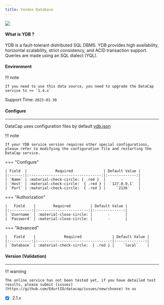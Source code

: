 ```yaml
---
title: Yandex Database
---
```


<img src="/assets/plugin/ydb.svg" class="connector-content-logo" />

#### What is YDB ?

YDB is a fault-tolerant distributed SQL DBMS. YDB provides high availability, horizontal scalability, strict consistency, and ACID transaction support. Queries are made using an SQL dialect (YQL).

#### Environment

!!! note

    If you need to use this data source, you need to upgrade the DataCap service to >= `1.4.x`

Support Time: `2023-01-30`

#### Configure

---

DataCap uses configuration files by default [ydb.json](https://github.com/EdurtIO/datacap/blob/develop/server/src/main/etc/conf/plugins/jdbc/ydb.json)

!!! note

    If your YDB service version requires other special configurations, please refer to modifying the configuration file and restarting the DataCap service.

=== "Configure"

    | Field  |             Required              | Default Value |
    |:------:|:---------------------------------:|:-------------:|
    | `Name` | :material-check-circle: { .red }  |       -       |
    | `Host` | :material-check-circle:  { .red } |  `127.0.0.1`  |
    | `Port` | :material-check-circle:  { .red } |     `2136`    |

=== "Authorization"

    |   Field    |        Required         | Default Value |
    |:----------:|:-----------------------:|:-------------:|
    | `Username` | :material-close-circle: |       -       |
    | `Password` | :material-close-circle: |       -       |

=== "Advanced"

    |   Field    |             Required              | Default Value |
    |:----------:|:---------------------------------:|:-------------:|
    | `Database` | :material-check-circle:  { .red } |    `local`    |

#### Version (Validation)

---

!!! warning

    The online service has not been tested yet, if you have detailed test results, please submit [issues](https://github.com/EdurtIO/datacap/issues/new/choose) to us

- [x] 2.1.x
